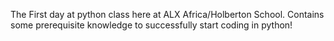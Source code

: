 The First day at python class here at ALX Africa/Holberton School. Contains some prerequisite knowledge to successfully start coding in python!
